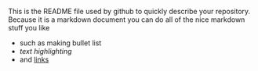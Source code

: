 This is the README file used by github to quickly describe your repository. 
Because it is a markdown document you can do all of the nice markdown stuff you like

* such as making bullet list
* *text highlighting*
* and [links](http://lmgtfy.com/?q=markdown+cheat+sheet)